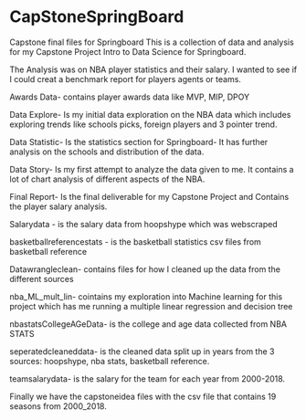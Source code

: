# CapStoneSpringBoard

Capstone final files for Springboard 
This is a collection of data and analysis for my Capstone Project Intro to Data Science for Springboard.  

The Analysis was on NBA player statistics and their salary.  I wanted to see if I could creat a benchmark report for players agents or teams.

Awards Data- contains player awards data like MVP, MIP, DPOY

Data Explore- Is my initial data exploration on the NBA data which includes exploring trends like schools picks, foreign players and 3 pointer trend.

Data Statistic- Is the statistics section for Springboard- It has further analysis on the schools and distribution of the data.

Data Story- Is my first attempt to analyze the data given to me.  It contains a lot of chart analysis of different aspects of the NBA.

Final Report- Is the final deliverable for my Capstone Project and Contains the player salary analysis.  

Salarydata - is the salary data from hoopshype which was webscraped

basketballreferencestats - is the basketball statistics csv files from basketball reference

Datawrangleclean- contains files for how I cleaned up the data from the different sources

nba_ML_mult_lin- cointains my exploration into Machine learning for this project which has me running a multiple linear regression and decision tree

nbastatsCollegeAGeData- is the college and age data collected from NBA STATS

seperatedcleaneddata- is the cleaned data split up in years from the 3 sources: hoopshype, nba stats, basketball reference.

teamsalarydata- is the salary for the team for each year from 2000-2018.

Finally we have the capstoneidea files with the csv file that contains 19 seasons from 2000_2018.  
